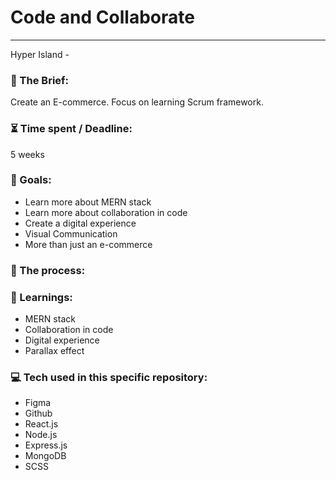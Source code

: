 # Code and Collaborate

---

Hyper Island - 

### :open_file_folder: The Brief:

Create an E-commerce. Focus on learning Scrum framework.


### :hourglass_flowing_sand: Time spent / Deadline:

5 weeks

### :dart: Goals:

- Learn more about MERN stack
- Learn more about collaboration in code
- Create a digital experience
- Visual Communication
- More than just an e-commerce

### :grimacing: The process:



### :blue_book: Learnings:

- MERN stack
- Collaboration in code
- Digital experience
- Parallax effect

### :computer: Tech used in this specific repository:

- Figma
- Github
- React.js
- Node.js
- Express.js
- MongoDB
- SCSS

